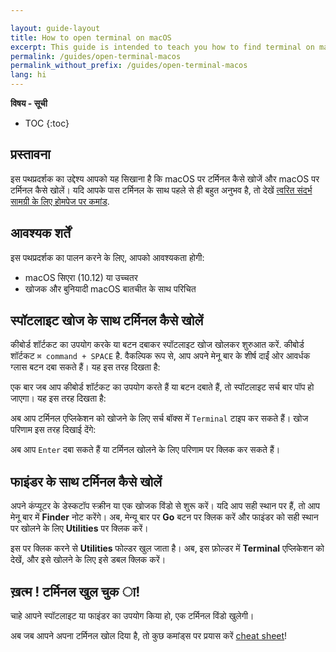 ```yaml
---

layout: guide-layout
title: How to open terminal on macOS
excerpt: This guide is intended to teach you how to find terminal on macOS and how to open terminal on macOS.
permalink: /guides/open-terminal-macos
permalink_without_prefix: /guides/open-terminal-macos
lang: hi
---
```


**विषय - सूची**

* TOC
{:toc}


## प्रस्तावना

इस पथप्रदर्शक का उद्देश्य आपको यह सिखाना है कि macOS पर टर्मिनल कैसे खोजें और macOS पर टर्मिनल कैसे खोलें। यदि आपके पास टर्मिनल के साथ पहले से ही बहुत अनुभव है, तो देखें [त्वरित संदर्भ सामग्री के लिए होमपेज पर कमांड](/hi/).

## आवश्यक शर्तें

इस पथप्रदर्शक का पालन करने के लिए, आपको आवश्यकता होगी:

* macOS सिएरा (10.12) या उच्चतर
* खोजक और बुनियादी macOS बातचीत के साथ परिचित

## स्पॉटलाइट खोज के साथ टर्मिनल कैसे खोलें
कीबोर्ड शॉर्टकट का उपयोग करके या बटन दबाकर स्पॉटलाइट खोज खोलकर शुरुआत करें. कीबोर्ड शॉर्टकट `⌘ command + SPACE` है. वैकल्पिक रूप से, आप अपने मेनू बार के शीर्ष दाईं ओर आवर्धक ग्लास बटन दबा सकते हैं। यह इस तरह दिखता है:

<div class="center guideimages">
  <amp-img src="/assets/guides/open-terminal-macos/spotlight-button-en.png" width="90" height="70" alt="Spotlight search button" layout="fixed"></amp-img>
</div>

एक बार जब आप कीबोर्ड शॉर्टकट का उपयोग करते हैं या बटन दबाते हैं, तो स्पॉटलाइट सर्च बार पॉप हो जाएगा। यह इस तरह दिखता है:

<div class="center guideimages">
  <amp-img src="/assets/guides/open-terminal-macos/spotlight-search-en.png" width="680" height="56" alt="Spotlight search bar" layout="responsive"></amp-img>
</div>


अब आप टर्मिनल एप्लिकेशन को खोजने के लिए सर्च बॉक्स में `Terminal` टाइप कर सकते हैं। खोज परिणाम इस तरह दिखाई देंगे:

<div class="center guideimages">
  <amp-img src="/assets/guides/open-terminal-macos/spotlight-results-en.png" width="680" height="430" alt="Spotlight search results" layout="responsive"></amp-img>
</div>

अब आप `Enter` दबा सकते हैं या टर्मिनल खोलने के लिए परिणाम पर क्लिक कर सकते हैं।

## फाइंडर के साथ टर्मिनल कैसे खोलें

अपने कंप्यूटर के डेस्कटॉप स्क्रीन या एक खोजक विंडो से शुरू करें। यदि आप सही स्थान पर हैं, तो आप मेनू बार में **Finder** नोट करेंगे। अब, मेन्यू बार पर **Go** बटन पर क्लिक करें और फाइंडर को सही स्थान पर खोलने के लिए **Utilities** पर क्लिक करें।

<div class="center guideimages">
  <amp-img src="/assets/guides/open-terminal-macos/go-menu-en.png" width="470" height="420" alt="Finder go menu open" layout="responsive"></amp-img>
</div>

इस पर क्लिक करने से **Utilities** फोल्डर खुल जाता है। अब, इस फ़ोल्डर में **Terminal** एप्लिकेशन को देखें, और इसे खोलने के लिए इसे डबल क्लिक करें।

<div class="center guideimages">
  <amp-img src="/assets/guides/open-terminal-macos/finder-utilities-en.png" width="865" height="471" alt="Browse Utilities folder in Finder" layout="responsive"></amp-img>
</div>

## ख़त्म ! टर्मिनल खुल चुक ा!

चाहे आपने स्पॉटलाइट या फाइंडर का उपयोग किया हो, एक टर्मिनल विंडो खुलेगी।

<div class="center guideimages">
  <amp-img src="/assets/guides/open-terminal-macos/terminal-open-en.png" width="585" height="389" alt="An open terminal window" layout="responsive"></amp-img>
</div>

अब जब आपने अपना टर्मिनल खोल दिया है, तो कुछ कमांड्स पर प्रयास करें [cheat sheet](/hi/#basic)!

